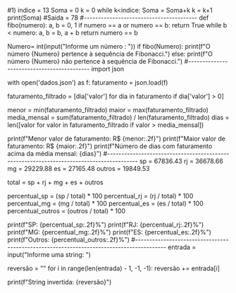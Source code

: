 #1)
indice = 13
Soma = 0
k = 0
while k<indice:
  Soma = Soma+k
  k = k+1
print(Soma)
#Saida = 78
#----------------------------------------
def fibo(numero):
    a, b = 0, 1
    if numero == a or numero == b:
        return True
    while b < numero:
        a, b = b, a + b
    return numero == b

Numero= int(input("Informe um número : "))
if fibo(Numero):
    print(f"O número {Numero} pertence à sequência de Fibonacci.")
else:
    print(f"O número {Numero} não pertence à sequência de Fibonacci.")
#-------------------------------------------
import json

with open('dados.json') as f:
    faturamento = json.load(f)

faturamento_filtrado = [dia['valor'] for dia in faturamento if dia['valor'] > 0]

menor = min(faturamento_filtrado)
maior = max(faturamento_filtrado)
media_mensal = sum(faturamento_filtrado) / len(faturamento_filtrado)
dias = len([valor for valor in faturamento_filtrado if valor > media_mensal])

print(f"Menor valor de faturamento: R$ {menor:.2f}")
print(f"Maior valor de faturamento: R$ {maior:.2f}")
print(f"Número de dias com faturamento acima da média mensal: {dias}")
#-----------------------------------------------------------------------------------------
sp = 67836.43
rj = 36678.66
mg = 29229.88
es = 27165.48
outros = 19849.53

total = sp + rj + mg + es + outros

percentual_sp = (sp / total) * 100
percentual_rj = (rj / total) * 100
percentual_mg = (mg / total) * 100
percentual_es = (es / total) * 100
percentual_outros = (outros / total) * 100

print(f"SP: {percentual_sp:.2f}%")
print(f"RJ: {percentual_rj:.2f}%")
print(f"MG: {percentual_mg:.2f}%")
print(f"ES: {percentual_es:.2f}%")
print(f"Outros: {percentual_outros:.2f}%")
#-----------------------------------------------------------------------------------------
entrada = input("Informe uma string: ")

reversão = ""
for i in range(len(entrada) - 1, -1, -1):
    reversão += entrada[i]

print(f"String invertida: {reversão}")
